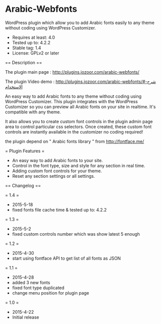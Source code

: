 # Arabic-Webfonts
WordPress plugin which allow you to add Arabic fonts easily to any theme without coding using WordPress Customizer.

* Requires at least: 4.0
* Tested up to: 4.2.2
* Stable tag: 1.4
* License: GPLv2 or later

== Description ==

The plugin main page : http://plugins.jozoor.com/arabic-webfonts/

The plugin Video demo : http://plugins.jozoor.com/arabic-webfonts/#شرح-الاستخدام

An easy way to add Arabic fonts to any theme without coding using WordPress Customizer. This plugin integrates with the WordPress Customizer so you can preview all Arabic fonts on your site in realtime. It's compatible with any theme. 

It also allows you to create custom font controls in the plugin admin page area to control particular css selectors. Once created, these custom font controls are instantly available in the customizer no coding required!

the plugin depend on " Arabic fonts library " from http://fontface.me/ 

= Plugin Features =
* An easy way to add Arabic fonts to your site.
* Control in the font type, size and style for any section in real time.
* Adding custom font controls for your theme.
* Reset any section settings or all settings.

== Changelog ==

= 1.4 =
* 2015-5-18
* fixed fonts file cache time & tested up to: 4.2.2

= 1.3 =
* 2015-5-2
* fixed custom controls number which was show latest 5 enough

= 1.2 =
* 2015-4-30
* start using fontface API to get list of all fonts as JSON

= 1.1 =
* 2015-4-28
* added 3 new fonts
* fixed font type duplicated
* change menu position for plugin page

= 1.0 =
* 2015-4-22
* Initial release
